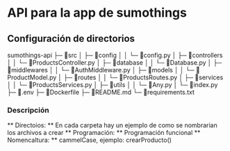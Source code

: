 # API para la app de sumothings
## Configuración de directorios
sumothings-api
├─ 📁src
│  ├─ 📁config
│  │  └─ 📄config.py
│  ├─ 📁controllers
│  │  └─ 📄ProductsController.py
│  ├─ 📁database
│  │  └─ 📄Database.py
│  ├─ 📁middlewares
│  │  └─ 📄AuthMiddleware.py
│  ├─ 📁models
│  │  └─ 📄ProductModel.py
│  ├─ 📁routes
│  │  └─ 📄ProductsRoutes.py
│  ├─ 📁services
│  │  └─ 📄ProductsServices.py
│  ├─ 📁utils
│  │  └─ 📄Any.py
│  └─ 📄index.py
├─ 📄.env
├─ 📄Dockerfile
├─ 📄README.md
└─ 📄requirements.txt

### Descripción
** Directoios: ** En cada carpeta hay un ejemplo de como se nombrarian los archivos a crear
** Programación: ** Programación funcional
** Nomencaltura: ** cammelCase, ejemplo: crearProducto()
